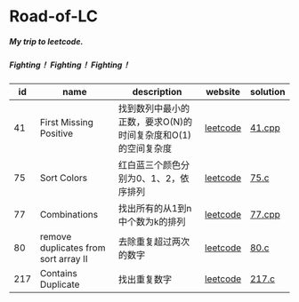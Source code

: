 # Road-of-LC
##### My trip to leetcode.
##### Fighting！ Fighting！ Fighting！



| id | name | description | website | solution |
| --- | --- | --- | --- | --- |
| 41 | First Missing Positive | 找到数列中最小的正数，要求O(N)的时间复杂度和O(1)的空间复杂度 | [leetcode](https://leetcode.com/problems/first-missing-positive/) | [41.cpp](https://github.com/RanchoSevens/Road-of-LC/blob/master/41.cpp) |
| 75 | Sort Colors | 红白蓝三个颜色分别为0、1、2，依序排列 | [leetcode](https://leetcode.com/problems/sort-colors/) | [75.c](https://github.com/RanchoSevens/Road-of-LC/blob/master/75.c) |
| 77 | Combinations | 找出所有的从1到n中个数为k的排列 | [leetcode](https://leetcode.com/problems/combinations/) | [77.cpp](https://github.com/RanchoSevens/Road-of-LC/blob/master/77.cpp) |
|  80 |  remove duplicates from sort array II | 去除重复超过两次的数字 |  [leetcode](https://leetcode.com/problems/remove-duplicates-from-sorted-array-ii/) | [80.c](https://github.com/RanchoSevens/Road-of-LC/blob/master/80.c) |
| 217 | Contains Duplicate | 找出重复数字 |  [leetcode](https://leetcode.com/problems/contains-duplicate/) |  [217.c](https://github.com/RanchoSevens/Road-of-LC/blob/master/217.c) |
